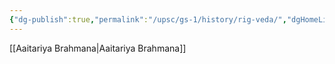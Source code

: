 ```yaml
---
{"dg-publish":true,"permalink":"/upsc/gs-1/history/rig-veda/","dgHomeLink":true,"dgPassFrontmatter":false}
---
```


[[Aaitariya Brahmana|Aaitariya Brahmana]]
